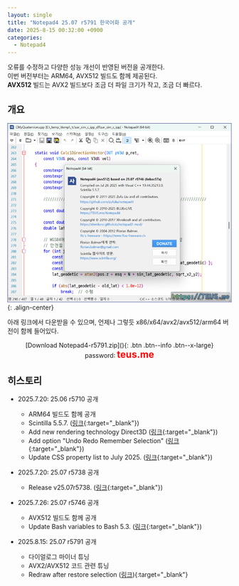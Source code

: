 ```yaml
---
layout: single
title: "Notepad4 25.07 r5791 한국어화 공개"
date: 2025-8-15 00:32:00 +0900
categories:
  - Notepad4
---
```


오류를 수정하고 다양한 성능 개선이 반영된 버전을 공개한다.\
이번 버전부터는 ARM64, AVX512 빌드도 함께 제공된다.\
**AVX512** 빌드는 AVX2 빌드보다 조금 더 파일 크기가 작고, 조금 더 빠르다.

## 개요

![image](</images/2025-07-20/notepad4_Bs64_Q.png>){: .align-center}

아래 링크에서 다운받을 수 있으며, 언제나 그렇듯 x86/x64/avx2/avx512/arm64 버전이 함께 들어있다.

<div style="text-align: center;" markdown="1">
[Download Notepad4-r5791.zip](</attachment/2025-07-20/Notepad4-r5791.zip>){: .btn .btn--info .btn--x-large}
<br>password꞉ <span style="color: red; font-size: 1.5em;"><b>teus.me</b></span>
</div>

## 히스토리

* 2025.7.20꞉ 25.06 r5710 공개
  * ARM64 빌드도 함께 공개
  * Scintilla 5.5.7. ([링크](https://github.com/zufuliu/notepad4/commit/51eaa23b3f9dc14d05ff23e9283e1d2eb3edeb3e){:target="_blank"})
  * Add new rendering technology Direct3D ([링크](https://github.com/zufuliu/notepad4/commit/b88ffeca9ef12dc4f4ddec0b4edf0e1150ab20cb){:target="_blank"})
  * Add option "Undo Redo Remember Selection" ([링크](https://github.com/zufuliu/notepad4/commit/9d76fd1681a1b174043f80b5b6f451a2e7234aae){:target="_blank"})
  * Update CSS property list to July 2025. ([링크](https://github.com/zufuliu/notepad4/commit/23fbf3b217d39a6b77a86aeda5afc50a035b8551){:target="_blank"})

* 2025.7.20꞉ 25.07 r5738 공개
  * Release v25.07r5738. ([링크](https://github.com/zufuliu/notepad4/commit/c12f61034ba871c0638d984d4b8d044b9729a829){:target="_blank"})

* 2025.7.26꞉ 25.07 r5746 공개
  * AVX512 빌드도 함께 공개
  * Update Bash variables to Bash 5.3. ([링크](https://github.com/zufuliu/notepad4/commit/6ebac57a48c3217c63b5d3ec7960eb9f3c1aa77a){:target="_blank"})

* 2025.8.15꞉ 25.07 r5791 공개
  * 다이얼로그 마이너 튜닝
  * AVX2/AVX512 코드 관련 튜닝
  * Redraw after restore selection ([링크](https://github.com/zufuliu/notepad4/commit/0999e97563ce0326c187853fe658696137b3a466)){:target="_blank"}
